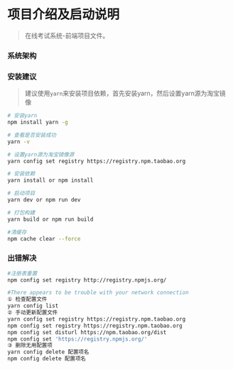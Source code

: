 # 项目介绍及启动说明

> 在线考试系统-前端项目文件。

### 系统架构

### 安装建议

> 建议使用`yarn`来安装项目依赖，首先安装yarn，然后设置yarn源为淘宝镜像

``` bash
# 安装yarn
npm install yarn -g

# 查看是否安装成功
yarn -v

# 设置yarn源为淘宝镜像源
yarn config set registry https://registry.npm.taobao.org

# 安装依赖
yarn install or npm install

# 启动项目
yarn dev or npm run dev

# 打包构建
yarn build or npm run build

#清缓存
npm cache clear --force

```
### 出错解决

``` bash
#注册表重置
npm config set registry http://registry.npmjs.org/

#There appears to be trouble with your network connection
① 检查配置文件
yarn config list
② 手动更新配置文件
yarn config set registry https://registry.npm.taobao.org
npm config set registry https://registry.npm.taobao.org
npm config set disturl https://npm.taobao.org/dist
npm config set 'https://registry.npmjs.org/'
③ 删除无用配置项
yarn config delete 配置项名
npm config delete 配置项名
```
